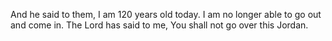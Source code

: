 And he said to them, I am 120 years old today. I am no longer able to go out and come in. The Lord has said to me, You shall not go over this Jordan.
